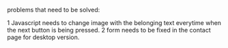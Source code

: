 problems that need to be solved:

1 Javascript needs to change image with the belonging text everytime when the next button is being pressed.
2 form needs to be fixed in the contact page for desktop version.